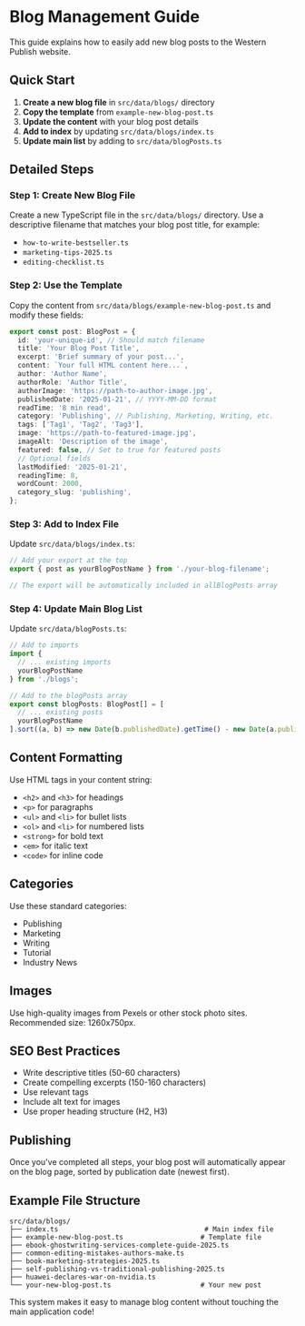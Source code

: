 # Blog Management Guide

This guide explains how to easily add new blog posts to the Western Publish website.

## Quick Start

1. **Create a new blog file** in `src/data/blogs/` directory
2. **Copy the template** from `example-new-blog-post.ts`
3. **Update the content** with your blog post details
4. **Add to index** by updating `src/data/blogs/index.ts`
5. **Update main list** by adding to `src/data/blogPosts.ts`

## Detailed Steps

### Step 1: Create New Blog File

Create a new TypeScript file in the `src/data/blogs/` directory. Use a descriptive filename that matches your blog post title, for example:
- `how-to-write-bestseller.ts`
- `marketing-tips-2025.ts`
- `editing-checklist.ts`

### Step 2: Use the Template

Copy the content from `src/data/blogs/example-new-blog-post.ts` and modify these fields:

```typescript
export const post: BlogPost = {
  id: 'your-unique-id', // Should match filename
  title: 'Your Blog Post Title',
  excerpt: 'Brief summary of your post...',
  content: `Your full HTML content here...`,
  author: 'Author Name',
  authorRole: 'Author Title',
  authorImage: 'https://path-to-author-image.jpg',
  publishedDate: '2025-01-21', // YYYY-MM-DD format
  readTime: '8 min read',
  category: 'Publishing', // Publishing, Marketing, Writing, etc.
  tags: ['Tag1', 'Tag2', 'Tag3'],
  image: 'https://path-to-featured-image.jpg',
  imageAlt: 'Description of the image',
  featured: false, // Set to true for featured posts
  // Optional fields
  lastModified: '2025-01-21',
  readingTime: 8,
  wordCount: 2000,
  category_slug: 'publishing',
};
```

### Step 3: Add to Index File

Update `src/data/blogs/index.ts`:

```typescript
// Add your export at the top
export { post as yourBlogPostName } from './your-blog-filename';

// The export will be automatically included in allBlogPosts array
```

### Step 4: Update Main Blog List

Update `src/data/blogPosts.ts`:

```typescript
// Add to imports
import {
  // ... existing imports
  yourBlogPostName
} from './blogs';

// Add to the blogPosts array
export const blogPosts: BlogPost[] = [
  // ... existing posts
  yourBlogPostName
].sort((a, b) => new Date(b.publishedDate).getTime() - new Date(a.publishedDate).getTime());
```

## Content Formatting

Use HTML tags in your content string:

- `<h2>` and `<h3>` for headings
- `<p>` for paragraphs
- `<ul>` and `<li>` for bullet lists
- `<ol>` and `<li>` for numbered lists
- `<strong>` for bold text
- `<em>` for italic text
- `<code>` for inline code

## Categories

Use these standard categories:
- Publishing
- Marketing
- Writing
- Tutorial
- Industry News

## Images

Use high-quality images from Pexels or other stock photo sites. Recommended size: 1260x750px.

## SEO Best Practices

- Write descriptive titles (50-60 characters)
- Create compelling excerpts (150-160 characters)
- Use relevant tags
- Include alt text for images
- Use proper heading structure (H2, H3)

## Publishing

Once you've completed all steps, your blog post will automatically appear on the blog page, sorted by publication date (newest first).

## Example File Structure

```
src/data/blogs/
├── index.ts                                    # Main index file
├── example-new-blog-post.ts                   # Template file
├── ebook-ghostwriting-services-complete-guide-2025.ts
├── common-editing-mistakes-authors-make.ts
├── book-marketing-strategies-2025.ts
├── self-publishing-vs-traditional-publishing-2025.ts
├── huawei-declares-war-on-nvidia.ts
└── your-new-blog-post.ts                      # Your new post
```

This system makes it easy to manage blog content without touching the main application code!